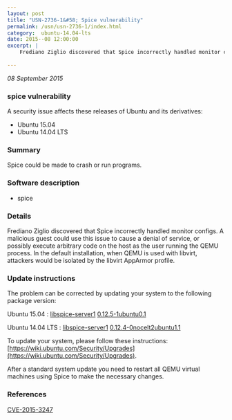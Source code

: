 ```yaml
---
layout: post
title: "USN-2736-1&#58; Spice vulnerability"
permalink: /usn/usn-2736-1/index.html
category:  ubuntu-14.04-lts
date: 2015--08 12:00:00
excerpt: |
    Frediano Ziglio discovered that Spice incorrectly handled monitor configs. A malicious guest could use this issue to cause a denial of service, or possibly execute arbitrary code on the host as the user running the QEMU process. In the default installation, when QEMU is used with libvirt, attackers would be isolated by the libvirt AppArmor profile. 
    
--- 
```

 
 

*08 September 2015*

### spice vulnerability

A security issue affects these releases of Ubuntu and its derivatives:

* Ubuntu 15.04
* Ubuntu 14.04 LTS

### Summary

Spice could be made to crash or run programs. 

### Software description

* spice 

### Details

Frediano Ziglio discovered that Spice incorrectly handled monitor configs. A malicious guest could use this issue to cause a denial of service, or possibly execute arbitrary code on the host as the user running the QEMU process. In the default installation, when QEMU is used with libvirt, attackers would be isolated by the libvirt AppArmor profile. 

### Update instructions

The problem can be corrected by updating your system to the following package version:

Ubuntu 15.04
 : [libspice-server1](https://launchpad.net/ubuntu/+source/spice) <span> [0.12.5-1ubuntu0.1](https://launchpad.net/ubuntu/+source/spice/0.12.5-1ubuntu0.1) </span> 

Ubuntu 14.04 LTS
 : [libspice-server1](https://launchpad.net/ubuntu/+source/spice) <span> [0.12.4-0nocelt2ubuntu1.1](https://launchpad.net/ubuntu/+source/spice/0.12.4-0nocelt2ubuntu1.1) </span> 

To update your system, please follow these instructions: [https://wiki.ubuntu.com/Security/Upgrades](https://wiki.ubuntu.com/Security/Upgrades).

After a standard system update you need to restart all QEMU virtual machines using Spice to make the necessary changes. 

### References

 
 [CVE-2015-3247](http://people.ubuntu.com/~ubuntu-security/cve/CVE-2015-3247)
 

